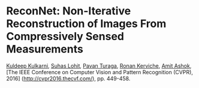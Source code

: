 # ReconNet: Non-Iterative Reconstruction of Images From Compressively Sensed Measurements
[Kuldeep Kulkarni](http://www.public.asu.edu/~kkulkar1/), [Suhas Lohit](https://www.linkedin.com/in/suhaslohit), [Pavan Turaga](http://www.public.asu.edu/~pturaga/Welcome.html), [Ronan Kerviche](http://wp.optics.arizona.edu/trifimaging/trif-imaging-fellows/ronan-kerviche/), [Amit Ashok](http://fp.optics.arizona.edu/ashoka/HomeSite/Home.html), 
[The IEEE Conference on Computer Vision and Pattern Recognition (CVPR), 2016] (http://cvpr2016.thecvf.com/), pp. 449-458.

